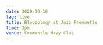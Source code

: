 ```yaml
---
date: 2020-10-18
tag: live
title: Bloozology at Jazz Fremantle
time: 3pm
venue: Fremantle Navy Club
---
```


